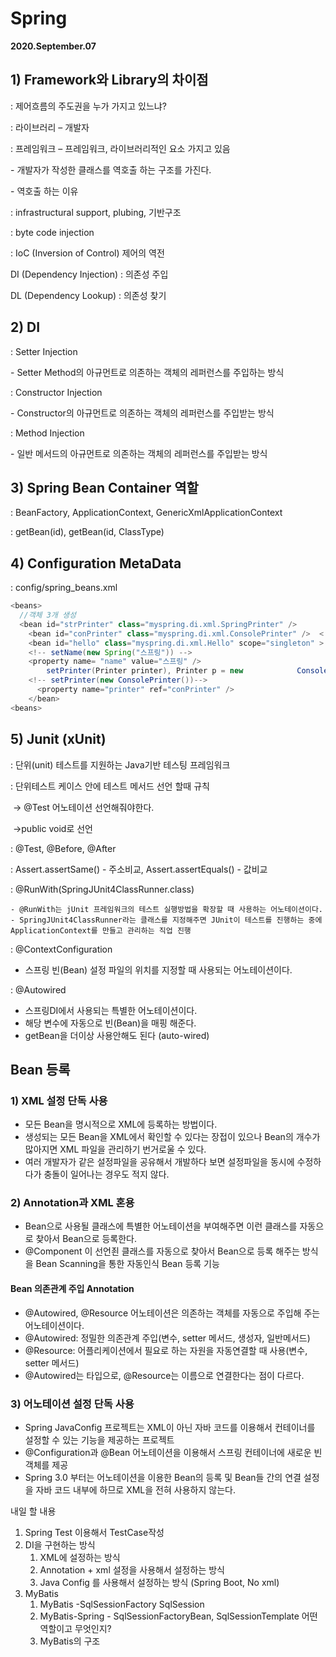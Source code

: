 # **Spring**

**2020.September.07**

 

## 1)  Framework와 Library의 차이점

: 제어흐름의 주도권을 누가 가지고 있느냐?

: 라이브러리 – 개발자

: 프레임워크 – 프레임워크, 라이브러리적인 요소 가지고 있음

\-    개발자가 작성한 클래스를 역호출 하는 구조를 가진다.

\-    역호출 하는 이유

: infrastructural support, plubing, 기반구조

: byte code injection

: IoC (Inversion of Control) 제어의 역전

DI (Dependency Injection) : 의존성 주입

DL (Dependency Lookup) : 의존성 찾기

 

## 2)  DI

: Setter Injection

\-    Setter Method의 아규먼트로 의존하는 객체의 레퍼런스를 주입하는 방식

: Constructor Injection

\-    Constructor의 아규먼트로 의존하는 객체의 레퍼런스를 주입받는 방식

: Method Injection

\-    일반 메서드의 아규먼트로 의존하는 객체의 레퍼런스를 주입받는 방식

 

## 3)  Spring Bean Container 역할

: BeanFactory, ApplicationContext, GenericXmlApplicationContext

: getBean(id), getBean(id, ClassType)

 

## 4)  Configuration MetaData

: config/spring_beans.xml

 

```java
<beans>
  //객체 3개 생성
  <bean id="strPrinter" class="myspring.di.xml.SpringPrinter" />
	<bean id="conPrinter" class="myspring.di.xml.ConsolePrinter" />  <!—scope : singleton, prototype, request, session -->
	<bean id="hello" class="myspring.di.xml.Hello" scope="singleton" > 
    <!-- setName(new Spring("스프링")) -->
    <property name= "name" value="스프링" />
    	setPrinter(Printer printer), Printer p = new 			ConsolePrinter();
    <!-- setPrinter(new ConsolePrinter())-->
      <property name="printer" ref="conPrinter" />
	</bean>
<beans>
```

 

 ## 5) Junit (xUnit)

: 단위(unit) 테스트를 지원하는 Java기반 테스팅 프레임워크

: 단위테스트 케이스 안에 테스트 메서드 선언 할때 규칙

​	-> @Test 어노테이션 선언해줘야한다.

​	->public void로 선언

: @Test, @Before, @After

: Assert.assertSame() - 주소비교, Assert.assertEquals() - 값비교

: @RunWith(SpringJUnit4ClassRunner.class)

	- @RunWith는 jUnit 프레임워크의 테스트 실행방법을 확장할 때 사용하는 어노테이션이다.
	- SpringJUnit4ClassRunner라는 클래스를 지정해주면 JUnit이 테스트를 진행하는 중에 ApplicationContext를 만들고 관리하는 직업 진행

: @ContextConfiguration

* 스프링 빈(Bean) 설정 파일의 위치를 지정할 때 사용되는 어노테이션이다.

: @Autowired

*  스프링DI에서 사용되는 특별한 어노테이션이다.
* 해당 변수에 자동으로 빈(Bean)을 매핑 해준다.
* getBean을 더이상 사용안해도 된다 (auto-wired)



## Bean 등록

### 1) XML 설정 단독 사용

* 모든 Bean을 명시적으로 XML에 등록하는 방법이다.
* 생성되는 모든 Bean을 XML에서 확인할 수 있다는 장접이 있으나 Bean의 개수가 많아지면 XML 파일을 관리하기 번거로울 수 있다.
* 여러 개발자가 같은 설정파일을 공유해서 개발하다 보면 설정파일을 동시에 수정하다가 충돌이 일어나는 경우도 적지 않다.



### 2) Annotation과 XML 혼용

* Bean으로 사용될 클래스에 특별한 어노테이션을 부여해주면 이런 클래스를 자동으로 찾아서 Bean으로 등록한다.
* @Component 이 선언죈 클래스를 자동으로 찾아서 Bean으로 등록 해주는 방식을 Bean Scanning을 통한 자동인식 Bean 등록 기능

#### Bean 의존관계 주입 Annotation

* @Autowired, @Resource 어노테이션은 의존하는 객체를 자동으로 주입해 주는 어노테이션이다.
* @Autowired: 정밀한 의존관계 주입(변수, setter 메서드, 생성자, 일반메서드)
* @Resource: 어플리케이션에서 필요로 하는 자원을 자동연결할 때 사용(변수, setter 메서드)
* @Autowired는 타입으로, @Resource는 이름으로 연결한다는 점이 다르다.



### 3) 어노테이션 설정 단독 사용

* Spring JavaConfig 프로젝트는 XML이 아닌 자바 코드를 이용해서 컨테이너를 설정할 수 있는 기능을 제공하는 프로젝트
* @Configuration과 @Bean 어노테이션을 이용해서 스프링 컨테이너에 새로운 빈 객체를 제공
* Spring 3.0 부터는 어노테이션을 이용한 Bean의 등록 및 Bean들 간의 연결 설정을 자바 코드 내부에 하므로 XML을 전혀 사용하지 않는다.



내일 할 내용

1. Spring Test 이용해서 TestCase작성
2. DI을 구현하는 방식
   1. XML에 설정하는 방식
   2. Annotation + xml 설정을 사용해서 설정하는 방식
   3. Java Config 를 사용해서 설정하는 방식 (Spring Boot, No xml)
3. MyBatis
   1. MyBatis -SqlSessionFactory SqlSession
   2. MyBatis-Spring - SqlSessionFactoryBean, SqlSessionTemplate 어떤 역할이고 무엇인지?
   3. MyBatis의 구조

